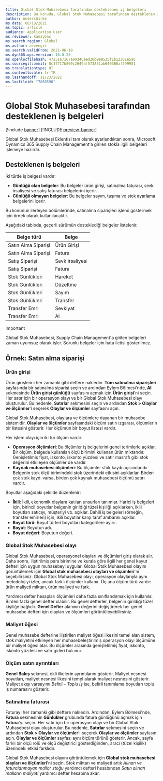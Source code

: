 ```yaml
---
title: Global Stok Muhasebesi tarafından desteklenen iş belgeleri
description: Bu konuda, Global Stok Muhasebesi tarafından desteklenen iş belgeleri listelenmektedir. Ayrıca, satınalma siparişi belgeleri için ayrıntılı bir örnek sağlar.
author: AndersGirke
ms.date: 06/18/2021
ms.topic: article
audience: Application User
ms.reviewer: kamaybac
ms.search.region: Global
ms.author: aevengir
ms.search.validFrom: 2021-06-18
ms.dyn365.ops.version: 10.0.20
ms.openlocfilehash: 47251a7167a00346aed26b9e9535f1b12301e5a6
ms.sourcegitcommit: 8c17717b800c2649af573851ab640368af299981
ms.translationtype: HT
ms.contentlocale: tr-TR
ms.lasthandoff: 11/23/2021
ms.locfileid: "7860598"
---
```

# <a name="business-documents-supported-by-global-inventory-accounting"></a>Global Stok Muhasebesi tarafından desteklenen iş belgeleri

[!include [banner](../includes/banner.md)]
[!INCLUDE [preview-banner](../includes/preview-banner.md)]
<!--KFM: Preview until 4/30/2022 -->

Global Stok Muhasebesi Eklentisi tam olarak ayarlandıktan sonra, Microsoft Dynamics 365 Supply Chain Management'a girilen stokla ilgili belgeleri işlemeye hazırdır.

## <a name="supported-business-documents"></a>Desteklenen iş belgeleri

İki türde iş belgesi vardır:

- **Günlüğü olan belgeler**: Bu belgeler ürün girişi, satınalma faturası, sevk irsaliyesi ve satış faturası belgelerini içerir.
- **Günlüğü olmayan belgeler**: Bu belgeler sayım, taşıma ve stok ayarlama belgelerini içerir.

Bu konunun ilerleyen bölümlerinde, satınalma siparişleri işlemi göstermek için örnek olarak kullanılacaktır.

Aşağıdaki tabloda, geçerli sürümün desteklediği belgeler listelenir.

| Belge türü      | Belge        |
|--------------------|-----------------|
| Satın Alma Siparişi     | Ürün Girişi |
| Satın Alma Siparişi     | Fatura         |
| Satış Siparişi        | Sevk irsaliyesi    |
| Satış Siparişi        | Fatura         |
| Stok Günlükleri | Hareket        |
| Stok Günlükleri | Düzeltme      |
| Stok Günlükleri | Sayım        |
| Stok Günlükleri | Transfer        |
| Transfer Emri     | Sevkiyat        |
| Transfer Emri     | Al         |

> [!IMPORTANT]
> Global Stok Muhasebesi, Supply Chain Management'a girilen belgeleri zaman uyumsuz olarak işler. Sorunlu belgeler için hata iletisi gösterilmez.

## <a name="example-purchase-order"></a>Örnek: Satın alma siparişi

### <a name="product-receipt"></a>Ürün girişi

Ürün girişlerini her zamanki gibi deftere nakledin. **Tüm satınalma siparişleri** sayfasında bir satınalma siparişi seçin ve ardından Eylem Bölmesi'nde, **Al** sekmesinde **Ürün girişi günlüğü** sayfasını açmak için **Ürün girişi**'ni seçin. Her satır için bir operasyon olayı ve bir Global Stok Muhasebesi olayı oluşturulur. Bu nedenle, **Satırlar** sekmesini seçin ve ardından **Stok \> Olaylar ve ölçümler**'i seçerek **Olaylar ve ölçümler** sayfasını açın.

Global Stok Muhasebesi, olaylara ve ölçümlere dayanan bir muhasebe sistemidir. **Olaylar ve ölçümler** sayfasındaki ölçüm satırı ızgarası, ölçümlerin bir listesini gösterir. Her ölçümün bir boyut listesi vardır.

Her işlem olayı için iki tür ölçüm vardır:

- **Operasyon ölçümleri**: Bu ölçümler iş belgelerini genel terimlerle açıklar. Bir ölçüm, belgede kullanılan ölçü birimini kullanan ürün miktarıdır. Genişletilmiş fiyat, iskonto, iskonto yüzdesi ve satır masrafı gibi stok değerini etkileyen ölçümler de vardır.
- **Kaynak muhasebesi ölçümleri**: Bu ölçümler stok kaydı açısındandır. Belgenin stok ölçü birimindeki stok üzerindeki etkisini açıklarlar. Birden çok stok kaydı varsa, birden çok kaynak muhasebesi ölçümü satırı vardır.

Boyutlar aşağıdaki şekilde düzenlenir:

- **İkili**: İkili, ekonomik olaylara katılan unsurları tanımlar. Harici iş belgeleri için, birincil boyutlar belgenin girildiği tüzel kişiliği açıklarken, ikili boyutları satıcıyı, müşteriyi vb. açıklar. Dahili iş belgeleri (örneğin, transfer emirleri) için, ikili boyutlar karşı taraf ambarını açıklar.
- **Boyut türü**: Boyut türleri boyutları kategorilere ayırır.
- **Boyut**: Boyutun adı.
- **Boyut değeri**: Boyutun değeri.

### <a name="global-inventory-accounting-event"></a>Global Stok Muhasebesi olayı

Global Stok Muhasebesi, operasyonel olayları ve ölçümleri giriş olarak alır. Daha sonra, iliştirilmiş para birimine ve kurala göre ilgili her genel kayut defteri için uygun muhasebeyi uygular. Global Stok Muhasebesi olayını görüntülemek için **Global stok muhasebesi olayları ve ölçümleri**'ni seçebilirsiniz. Global Stok Muhasebesi olayı, operasyon olaylarıyla aynı metodolojiyi izler, ancak farklı ölçümler kullanır. Üç ana ölçüm türü vardır: ürün maliyeti miktarı, ürün maliyeti ve fark.

Yardımcı defter hesapları ölçümleri daha fazla sınıflandırmak için kullanılır. Birden fazla genel defter olabilir. Bu genel defterler, belgenin girildiği tüzel kişiliğe bağlıdır. **Genel Defter** alanının değerini değiştirerek her genel muhasebe defteri için olayları ve ölçümleri görüntüleyebilirsiniz.

### <a name="cost-element"></a>Maliyet öğesi

Genel muhasebe defterine iliştirilen maliyet öğesi ilkesini temel alan sistem, stok maliyetini etkileyen her muhasebeleştirilmiş operasyon olayı ölçümüne bir maliyet öğesi atar. Bu ölçümler arasında genişletilmiş fiyat, iskonto, iskonto yüzdesi ve satır gideri bulunur.

### <a name="measurement-line-details"></a>Ölçüm satırı ayrıntıları

**Genel Bakış** sekmesi, ekli ilkelerin ayrıntılarını gösterir. Maliyet nesnesi boyutları, maliyet nesnesi ilkesini temel alarak maliyet nesnesini gösterir. Maliyet akışı varsayımı *Belirli – Toplu İş* ise, belirli tanımlama boyutları toplu iş numarasını gösterir.

### <a name="purchase-invoice"></a>Satınalma faturası

Faturayı her zamanki gibi deftere nakledin. Ardından, Eylem Bölmesi'nde, **Fatura** sekmesinin **Günlükler** grubunda fatura günlüğünü açmak için **Fatura**'yı seçin. Her satır için bir operasyon olayı ve bir Global Stok Muhasebesi olayı oluşturulur. Bu nedenle, **Satırlar** sekmesini seçin ve ardından **Stok \> Olaylar ve ölçümler**'i seçerek **Olaylar ve ölçümler** sayfasını açın. **Olaylar ve ölçümler** sayfası aynı ölçüm türünü gösterir. Ancak, sayfa farklı bir ölçü rolü ve ölçü değiştirici gösterdiğinden, aracı (tüzel kişilik) üzerindeki etkisi farklıdır.

Global Stok Muhasebesi olayını görüntülemek için **Global stok muhasebesi olayları ve ölçümleri**'ni seçin. Stok miktarı ve maliyeti artık *Alınan ve faturalanmayan mallar stoğu* yardımcı defteri hesabından *Satın alınan malların maliyeti* yardımcı defter hesabına akar.

